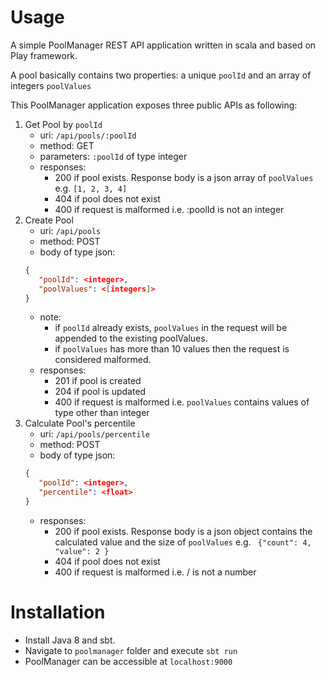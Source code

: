 # Usage

A simple PoolManager REST API application written in scala and based on Play framework.

A pool basically contains two properties: a unique `poolId` and an array of integers `poolValues`

This PoolManager application exposes three public APIs as following:

1. Get Pool by `poolId`
    - uri: `/api/pools/:poolId`
    - method: GET
    - parameters: `:poolId` of type integer
    - responses:
      - 200 if pool exists. Response  body is a json array of `poolValues` e.g. `[1, 2, 3, 4]`
      - 404 if pool does not exist
      - 400 if request is malformed i.e. :poolId is not an integer
2. Create Pool
   - uri: `/api/pools`
   - method: POST
   - body of type json:
   ```json
   {
      "poolId": <integer>,
      "poolValues": <[integers]>
   }
   ```
   - note: 
     - if `poolId` already exists, `poolValues` in the request will be appended to the existing poolValues.
     - if `poolValues` has more than 10 values then the request is considered malformed.
   - responses:
      - 201 if pool is created 
      - 204 if pool is updated
      - 400 if request is malformed i.e. `poolValues` contains values of type other than integer
3. Calculate Pool's percentile
   - uri: `/api/pools/percentile`
   - method: POST
   - body of type json:
   ```json
   {
      "poolId": <integer>,
      "percentile": <float>
   }
   ```
    - responses:
        - 200 if pool exists. Response  body is a json object contains the calculated value and the size of `poolValues`
         e.g. ``` {"count": 4, "value": 2 }```
        - 404 if pool does not exist
        - 400 if request is malformed i.e. <poolId> / <percentile> is not a number

# Installation
- Install Java 8 and sbt. 
- Navigate to `poolmanager` folder and execute `sbt run`
- PoolManager can be accessible at `localhost:9000`